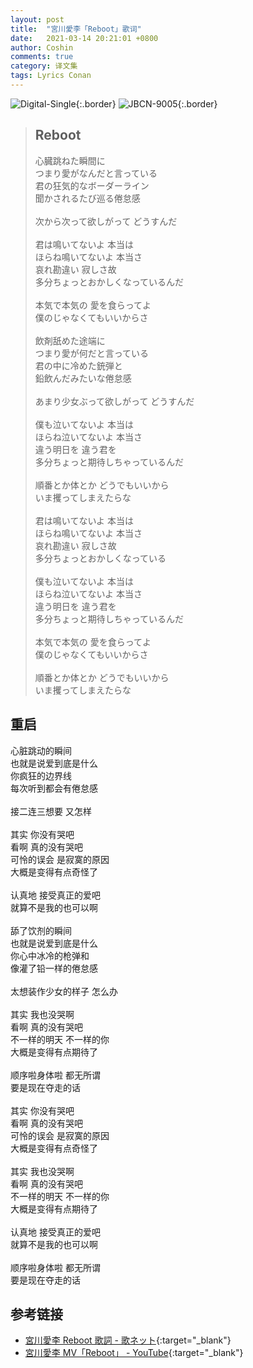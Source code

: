 ```yaml
---
layout: post
title:  "宮川愛李「Reboot」歌词"
date:   2021-03-14 20:21:01 +0800
author: Coshin
comments: true
category: 译文集
tags: Lyrics Conan
---
```

![Digital-Single](https://is4-ssl.mzstatic.com/image/thumb/Music124/v4/a6/83/f2/a683f23e-dd48-35b1-81b8-7622d319e7ee/source/600x600bb.jpg){:.border}
![JBCN-9005](https://www.generasia.com/w/images/thumb/e/e7/Miyakawa_Airi_-_Reboot_%28Conan_ed%29.jpg/600px-Miyakawa_Airi_-_Reboot_%28Conan_ed%29.jpg){:.border}

<blockquote class="original">
  <h2>Reboot</h2>
  <p>
    心臓跳ねた瞬間に<br>
    つまり愛がなんだと言っている<br>
    君の狂気的なボーダーライン<br>
    聞かされるたび巡る倦怠感<br>
    <br>
    次から次って欲しがって どうすんだ<br>
    <br>
    君は鳴いてないよ 本当は<br>
    ほらね鳴いてないよ 本当さ<br>
    哀れ勘違い 寂しさ故<br>
    多分ちょっとおかしくなっているんだ<br>
    <br>
    本気で本気の 愛を食らってよ<br>
    僕のじゃなくてもいいからさ<br>
    <br>
    飲剤舐めた途端に<br>
    つまり愛が何だと言っている<br>
    君の中に冷めた銃弾と<br>
    鉛飲んだみたいな倦怠感<br>
    <br>
    あまり少女ぶって欲しがって どうすんだ<br>
    <br>
    僕も泣いてないよ 本当は<br>
    ほらね泣いてないよ 本当さ<br>
    違う明日を 違う君を<br>
    多分ちょっと期待しちゃっているんだ<br>
    <br>
    順番とか体とか どうでもいいから<br>
    いま攫ってしまえたらな<br>
    <br>
    君は鳴いてないよ 本当は<br>
    ほらね鳴いてないよ 本当さ<br>
    哀れ勘違い 寂しさ故<br>
    多分ちょっとおかしくなっている<br>
    <br>
    僕も泣いてないよ 本当は<br>
    ほらね泣いてないよ 本当さ<br>
    違う明日を 違う君を<br>
    多分ちょっと期待しちゃっているんだ<br>
    <br>
    本気で本気の 愛を食らってよ<br>
    僕のじゃなくてもいいからさ<br>
    <br>
    順番とか体とか どうでもいいから<br>
    いま攫ってしまえたらな
  </p>
</blockquote>

<div class="translation">
  <h2>重启</h2>
  <p>
    心脏跳动的瞬间<br>
    也就是说爱到底是什么<br>
    你疯狂的边界线<br>
    每次听到都会有倦怠感<br>
    <br>
    接二连三想要 又怎样<br>
    <br>
    其实 你没有哭吧<br>
    看啊 真的没有哭吧<br>
    可怜的误会 是寂寞的原因<br>
    大概是变得有点奇怪了<br>
    <br>
    认真地 接受真正的爱吧<br>
    就算不是我的也可以啊<br>
    <br>
    舔了饮剂的瞬间<br>
    也就是说爱到底是什么<br>
    你心中冰冷的枪弹和<br>
    像灌了铅一样的倦怠感<br>
    <br>
    太想装作少女的样子 怎么办<br>
    <br>
    其实 我也没哭啊<br>
    看啊 真的没有哭吧<br>
    不一样的明天 不一样的你<br>
    大概是变得有点期待了<br>
    <br>
    顺序啦身体啦 都无所谓<br>
    要是现在夺走的话<br>
    <br>
    其实 你没有哭吧<br>
    看啊 真的没有哭吧<br>
    可怜的误会 是寂寞的原因<br>
    大概是变得有点奇怪了<br>
    <br>
    其实 我也没哭啊<br>
    看啊 真的没有哭吧<br>
    不一样的明天 不一样的你<br>
    大概是变得有点期待了<br>
    <br>
    认真地 接受真正的爱吧<br>
    就算不是我的也可以啊<br>
    <br>
    顺序啦身体啦 都无所谓<br>
    要是现在夺走的话
  </p>
</div>

## 参考链接

* [宮川愛李 Reboot 歌詞 - 歌ネット](https://www.uta-net.com/song/296442/){:target="_blank"}
* [宮川愛李 MV「Reboot」 - YouTube](https://youtu.be/Vd_QObjrEVE){:target="_blank"}
